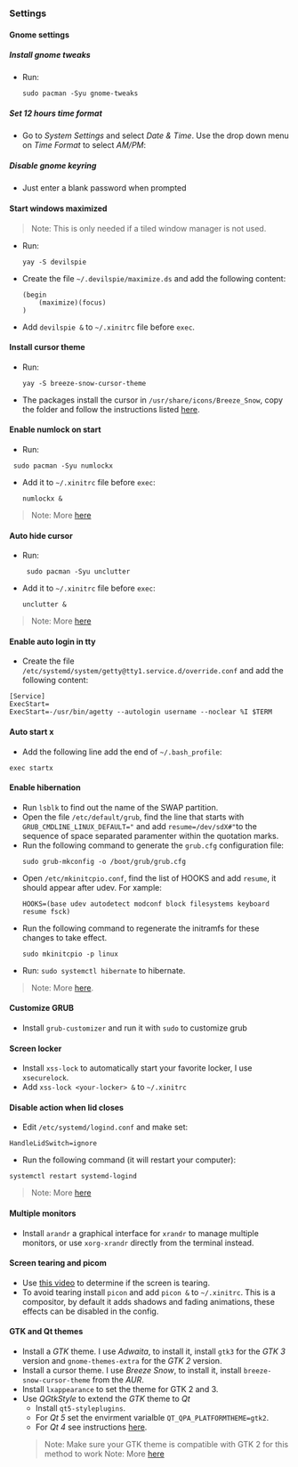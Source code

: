 ### Settings

#### Gnome settings

##### Install gnome tweaks

- Run:
  ```
  sudo pacman -Syu gnome-tweaks
  ```

##### Set 12 hours time format
- Go to *System Settings* and select *Date & Time*. Use the drop down menu on *Time Format* to select *AM/PM*:


##### Disable gnome keyring
- Just enter a blank password when prompted

#### Start windows maximized
>Note: This is only needed if a tiled window manager is not used.

- Run:
  ```
  yay -S devilspie
  ```
- Create the file `~/.devilspie/maximize.ds` and add the following content:
  ```
  (begin
      (maximize)(focus)
  ) 
  ```
- Add `devilspie &` to `~/.xinitrc` file before `exec`.

#### Install cursor theme
- Run:
  ```
  yay -S breeze-snow-cursor-theme
  ```
- The packages install the cursor in `/usr/share/icons/Breeze_Snow`, copy the folder and follow the instructions listed [here](https://wiki.archlinux.org/index.php/Cursor_themes#XDG_specification).

#### Enable numlock on start
- Run:
```
 sudo pacman -Syu numlockx
```
- Add it to `~/.xinitrc` file before `exec`:
  ```
  numlockx &
  ```
>Note: More [here](https://wiki.archlinux.org/index.php/Activating_numlock_on_bootup#startx)

#### Auto hide cursor
- Run:
  ```
   sudo pacman -Syu unclutter
  ```
- Add it to `~/.xinitrc` file before `exec`:
  ```
  unclutter &
  ```
>Note: More [here](https://wiki.archlinux.org/index.php/Unclutter)

#### Enable auto login in tty
- Create the file `/etc/systemd/system/getty@tty1.service.d/override.conf` and add the following content:
```
[Service]
ExecStart=
ExecStart=-/usr/bin/agetty --autologin username --noclear %I $TERM
```

#### Auto start x
- Add the following line add the end of `~/.bash_profile`:
```
exec startx
```

#### Enable hibernation
- Run `lsblk` to find out the name of the SWAP partition.
- Open the file `/etc/default/grub`, find the line that starts with `GRUB_CMDLINE_LINUX_DEFAULT="` and add `resume=/dev/sdX#"`to the sequence of space separated paramenter within the quotation marks.
- Run the following command to generate the `grub.cfg` configuration file:  
  ```
  sudo grub-mkconfig -o /boot/grub/grub.cfg
  ```
- Open `/etc/mkinitcpio.conf`, find the list of HOOKS and add `resume`, it should appear after udev. For xample:
  ```
  HOOKS=(base udev autodetect modconf block filesystems keyboard resume fsck)
  ```
- Run the following command to regenerate the initramfs for these changes to take effect.
  ```
  sudo mkinitcpio -p linux
  ```
- Run: `sudo systemctl hibernate` to hibernate.
>Note: More [here](https://wiki.archlinux.org/index.php/Power_management/Suspend_and_hibernate#Hibernation).

#### Customize GRUB
- Install `grub-customizer` and run it with `sudo` to customize grub

#### Screen locker
- Install `xss-lock` to automatically start your favorite locker, I use `xsecurelock`.
- Add `xss-lock <your-locker> &` to `~/.xinitrc`

#### Disable action when lid closes
- Edit `/etc/systemd/logind.conf` and make set:
```
HandleLidSwitch=ignore
```
- Run the following command (it will restart your computer):
```
systemctl restart systemd-logind
```
>Note: More [here](https://wiki.archlinux.org/index.php/Power_management#Power_management_with_systemd)

#### Multiple monitors
- Install `arandr` a graphical interface for `xrandr` to manage multiple monitors, or use `xorg-xrandr` directly from the terminal instead.

#### Screen tearing and picom
- Use [this video](https://www.youtube.com/watch?v=MfL_JkcEFbE) to determine if the screen is tearing.
- To avoid tearing install `picon` and add `picon &` to `~/.xinitrc`. This is a compositor, by default it adds shadows and fading animations, these effects can be disabled in the config.

#### GTK and Qt themes
- Install a *GTK* theme. I use *Adwaita*, to install it, install `gtk3` for the *GTK 3* version and `gnome-themes-extra` for the *GTK 2* version.
- Install a cursor theme. I use *Breeze Snow*, to install it, install `breeze-snow-cursor-theme` from the *AUR*.
- Install `lxappearance` to set the theme for GTK 2 and 3.
- Use *QGtkStyle* to extend the *GTK* theme to *Qt*
  - Install `qt5-styleplugins`.
  - For *Qt 5* set the envirment varialble `QT_QPA_PLATFORMTHEME=gtk2`.
  - For *Qt 4* see instructions [here](https://wiki.archlinux.org/index.php/Uniform_look_for_Qt_and_GTK_applications#QGtkStyle).
  > Note: Make sure your GTK theme is compatible with GTK 2 for this method to work
  > Note: More [here](https://wiki.archlinux.org/index.php/Uniform_look_for_Qt_and_GTK_applications#QGtkStyle)
